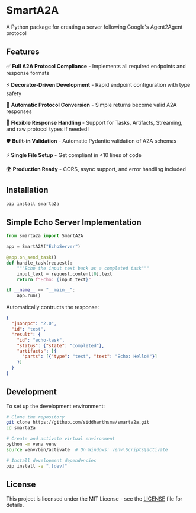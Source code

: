 # SmartA2A

A Python package for creating a server following Google's Agent2Agent protocol

## Features

✅ **Full A2A Protocol Compliance** - Implements all required endpoints and response formats

⚡ **Decorator-Driven Development** - Rapid endpoint configuration with type safety

🧩 **Automatic Protocol Conversion** - Simple returns become valid A2A responses 

🔀 **Flexible Response Handling** - Support for Tasks, Artifacts, Streaming, and raw protocol types if needed!

🛡️ **Built-in Validation** - Automatic Pydantic validation of A2A schemas  

⚡ **Single File Setup** - Get compliant in <10 lines of code

🌍 **Production Ready** - CORS, async support, and error handling included

## Installation

```bash
pip install smarta2a
```

## Simple Echo Server Implementation

```python
from smarta2a import SmartA2A

app = SmartA2A("EchoServer")

@app.on_send_task()
def handle_task(request):
    """Echo the input text back as a completed task"""
    input_text = request.content[0].text
    return f"Echo: {input_text}"

if __name__ == "__main__":
    app.run()
```

Automatically contructs the response:

```json
{
  "jsonrpc": "2.0",
  "id": "test",
  "result": {
    "id": "echo-task",
    "status": {"state": "completed"},
    "artifacts": [{
      "parts": [{"type": "text", "text": "Echo: Hello!"}]
    }]
  }
}
```

## Development

To set up the development environment:

```bash
# Clone the repository
git clone https://github.com/siddharthsma/smarta2a.git
cd smarta2a

# Create and activate virtual environment
python -m venv venv
source venv/bin/activate  # On Windows: venv\Scripts\activate

# Install development dependencies
pip install -e ".[dev]"
```

## License

This project is licensed under the MIT License - see the [LICENSE](LICENSE) file for details. 